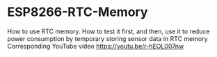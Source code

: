 # ESP8266-RTC-Memory
How to use RTC memory. How to test it first, and then, use it to reduce power consumption by temporary storing sensor data in RTC memory
Corresponding YouTube video https://youtu.be/r-hEOL007nw
